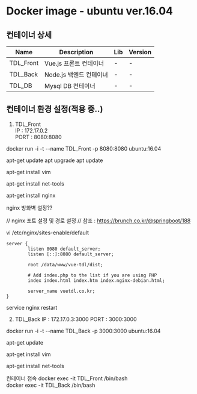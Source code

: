 Docker image - ubuntu ver.16.04
=================================

컨테이너 상세
-------------
|Name|Description|Lib|Version|
|---------|---------------------|------|------|
|TDL_Front|Vue.js 프론트 컨테이너|-|-|
|TDL_Back|Node.js 백엔드 컨테이너|-|-|
|TDL_DB|Mysql DB 컨테이너|-|-|

컨테이너 환경 설정(적용 중..)
-----------------------
1. TDL_Front     
IP : 172.17.0.2     
PORT : 8080:8080

docker run -i -t --name TDL_Front -p 8080:8080 ubuntu:16.04

apt-get update
apt upgrade
apt update

apt-get install vim

apt-get install net-tools

apt-get install nginx

nginx 방화벽 설정??

// nginx 포트 설정 및 경로 설정
// 참조 : https://brunch.co.kr/@springboot/188

vi /etc/nginx/sites-enable/default 
```
server {
        listen 8080 default_server;
        listen [::]:8080 default_server;

        root /data/www/vue-tdl/dist;

        # Add index.php to the list if you are using PHP
        index index.html index.htm index.nginx-debian.html;

        server_name vuetdl.co.kr;
}
```
service nginx restart

2. TDL_Back
IP : 172.17.0.3:3000
PORT : 3000:3000

docker run -i -t --name TDL_Back -p 3000:3000 ubuntu:16.04

apt-get update

apt-get install vim

apt-get install net-tools



컨테이너 접속
docker exec -it TDL_Front /bin/bash   
docker exec -it TDL_Back /bin/bash
